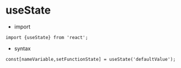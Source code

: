 # useState

- import

```
import {useState} from 'react';
```

- syntax

```
const[nameVariable,setFunctionState] = useState('defaultValue');
```
